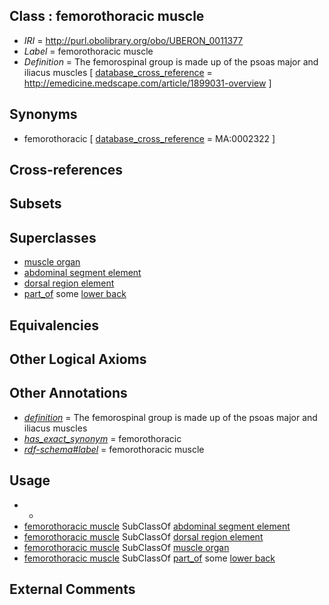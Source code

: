 
## Class : femorothoracic muscle

 * *IRI* = http://purl.obolibrary.org/obo/UBERON_0011377
 * *Label* = femorothoracic muscle
 * *Definition* = The femorospinal group is made up of the psoas major and iliacus muscles [ [database_cross_reference](../../ef/oboInOwl#hasDbXref.md) = http://emedicine.medscape.com/article/1899031-overview ]

## Synonyms

 * femorothoracic [ [database_cross_reference](../../ef/oboInOwl#hasDbXref.md) = MA:0002322 ]

## Cross-references


## Subsets


## Superclasses

 * [muscle organ](../../UBERON/30/UBERON_0001630.md)
 * [abdominal segment element](../../UBERON/73/UBERON_0005173.md)
 * [dorsal region element](../../UBERON/74/UBERON_0005174.md)
 * [part_of](../../BFO/50/BFO_0000050.md) some [lower back](../../UBERON/62/UBERON_0005462.md)

## Equivalencies


## Other Logical Axioms


## Other Annotations

 * *[definition](../../IAO/15/IAO_0000115.md)* = The femorospinal group is made up of the psoas major and iliacus muscles
 * *[has_exact_synonym](../../ym/oboInOwl#hasExactSynonym.md)* = femorothoracic
 * *[rdf-schema#label](../../el/rdf-schema#label.md)* = femorothoracic muscle

## Usage

 * -
 * [femorothoracic muscle](../../UBERON/77/UBERON_0011377.md) SubClassOf [abdominal segment element](../../UBERON/73/UBERON_0005173.md)
 * [femorothoracic muscle](../../UBERON/77/UBERON_0011377.md) SubClassOf [dorsal region element](../../UBERON/74/UBERON_0005174.md)
 * [femorothoracic muscle](../../UBERON/77/UBERON_0011377.md) SubClassOf [muscle organ](../../UBERON/30/UBERON_0001630.md)
 * [femorothoracic muscle](../../UBERON/77/UBERON_0011377.md) SubClassOf [part_of](../../BFO/50/BFO_0000050.md) some [lower back](../../UBERON/62/UBERON_0005462.md)

## External Comments

